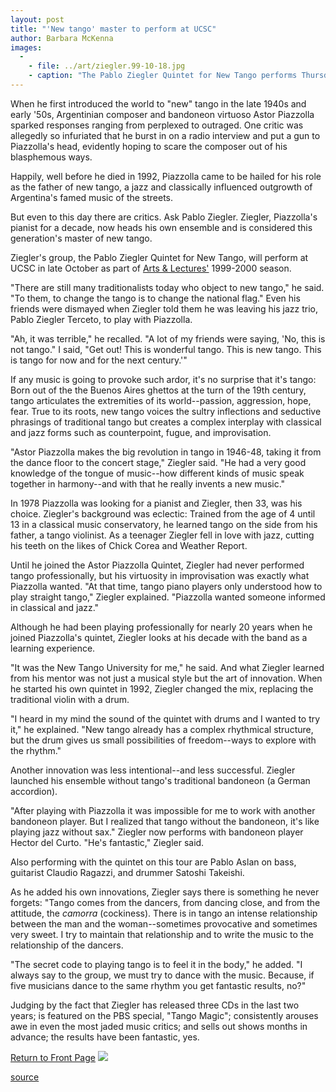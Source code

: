 ```yaml
---
layout: post
title: "'New tango' master to perform at UCSC"
author: Barbara McKenna
images:
  -
    - file: ../art/ziegler.99-10-18.jpg
    - caption: "The Pablo Ziegler Quintet for New Tango performs Thursday, October 28, at 8 p.m at UCSC's Music Center Recital Hall. For tickets, call (831) 459-2159."
---
```


When he first introduced the world to "new" tango in the late 1940s and early '50s, Argentinian composer and bandoneon virtuoso Astor Piazzolla sparked responses ranging from perplexed to outraged. One critic was allegedly so infuriated that he burst in on a radio interview and put a gun to Piazzolla's head, evidently hoping to scare the composer out of his blasphemous ways.

Happily, well before he died in 1992, Piazzolla came to be hailed for his role as the father of new tango, a jazz and classically influenced outgrowth of Argentina's famed music of the streets.   
  
But even to this day there are critics. Ask Pablo Ziegler. Ziegler, Piazzolla's pianist for a decade, now heads his own ensemble and is considered this generation's master of new tango.

Ziegler's group, the Pablo Ziegler Quintet for New Tango, will perform at UCSC in late October as part of [Arts & Lectures'][1] 1999-2000 season.  
  
"There are still many traditionalists today who object to new tango," he said. "To them, to change the tango is to change the national flag." Even his friends were dismayed when Ziegler told them he was leaving his jazz trio, Pablo Ziegler Terceto, to play with Piazzolla.

"Ah, it was terrible," he recalled. "A lot of my friends were saying, 'No, this is not tango." I said, "Get out! This is wonderful tango. This is new tango. This is tango for now and for the next century.'"  
  
If any music is going to provoke such ardor, it's no surprise that it's tango: Born out of the the Buenos Aires ghettos at the turn of the 19th century, tango articulates the extremities of its world--passion, aggression, hope, fear. True to its roots, new tango voices the sultry inflections and seductive phrasings of traditional tango but creates a complex interplay with classical and jazz forms such as counterpoint, fugue, and improvisation.  
  
"Astor Piazzolla makes the big revolution in tango in 1946-48, taking it from the dance floor to the concert stage," Ziegler said. "He had a very good knowledge of the tongue of music--how different kinds of music speak together in harmony--and with that he really invents a new music."   
  
In 1978 Piazzolla was looking for a pianist and Ziegler, then 33, was his choice. Ziegler's background was eclectic: Trained from the age of 4 until 13 in a classical music conservatory, he learned tango on the side from his father, a tango violinist. As a teenager Ziegler fell in love with jazz, cutting his teeth on the likes of Chick Corea and Weather Report.

Until he joined the Astor Piazzolla Quintet, Ziegler had never performed tango professionally, but his virtuosity in improvisation was exactly what Piazzolla wanted. "At that time, tango piano players only understood how to play straight tango," Ziegler explained. "Piazzolla wanted someone informed in classical and jazz."   
  
Although he had been playing professionally for nearly 20 years when he joined Piazzolla's quintet, Ziegler looks at his decade with the band as a learning experience.

"It was the New Tango University for me," he said. And what Ziegler learned from his mentor was not just a musical style but the art of innovation. When he started his own quintet in 1992, Ziegler changed the mix, replacing the traditional violin with a drum.  
  
"I heard in my mind the sound of the quintet with drums and I wanted to try it," he explained. "New tango already has a complex rhythmical structure, but the drum gives us small possibilities of freedom--ways to explore with the rhythm."   
  
Another innovation was less intentional--and less successful. Ziegler launched his ensemble without tango's traditional bandoneon (a German accordion).

"After playing with Piazzolla it was impossible for me to work with another bandoneon player. But I realized that tango without the bandoneon, it's like playing jazz without sax." Ziegler now performs with bandoneon player Hector del Curto. "He's fantastic," Ziegler said.  
  
Also performing with the quintet on this tour are Pablo Aslan on bass, guitarist Claudio Ragazzi, and drummer Satoshi Takeishi.  
  
As he added his own innovations, Ziegler says there is something he never forgets: "Tango comes from the dancers, from dancing close, and from the attitude, the _camorra_ (cockiness). There is in tango an intense relationship between the man and the woman--sometimes provocative and sometimes very sweet. I try to maintain that relationship and to write the music to the relationship of the dancers.  
  
"The secret code to playing tango is to feel it in the body," he added. "I always say to the group, we must try to dance with the music. Because, if five musicians dance to the same rhythm you get fantastic results, no?"  
  
Judging by the fact that Ziegler has released three CDs in the last two years; is featured on the PBS special, "Tango Magic"; consistently arouses awe in even the most jaded music critics; and sells out shows months in advance; the results have been fantastic, yes.

[Return to Front Page][2] ![ ][3]

[1]: http://events.ucsc.edu/artslecs/
[2]: ../../index.html
[3]: ../../images/trans.gif

[source](http://www1.ucsc.edu/currents/99-00/10-18/ziegler.html "Permalink to ziegler")
